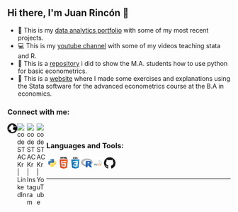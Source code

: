 ## Hi there, I'm Juan Rincón 👋


- 🔭  This is my [data analytics portfolio][website] with some of my most recent projects.
- 💻  This is my [youtube channel][youtube] with some of my videos teaching stata and R.
- 📘 This is a [repository][course] i did to show the M.A. students how to use python for basic econometrics.
- 📗 This is a [website][course2] where I made some exercises and explanations using the Stata software for the advanced econometrics course at the B.A in economics.


### Connect with me:

[<img align="left" alt="codeSTACKr.com" width="22px" src="https://raw.githubusercontent.com/iconic/open-iconic/master/svg/globe.svg" />][website]
[<img align="left" alt="codeSTACKr | LinkedIn" width="22px" src="https://cdn.jsdelivr.net/npm/simple-icons@v3/icons/linkedin.svg" />][linkedin]
[<img align="left" alt="codeSTACKr | Instagram" width="22px" src="https://cdn.jsdelivr.net/npm/simple-icons@v3/icons/instagram.svg" />][instagram]
[<img align="left" alt="codeSTACKr | YouTube" width="22px" src="https://cdn.jsdelivr.net/npm/simple-icons@v3/icons/youtube.svg" />][youtube]

<br />

### Languages and Tools:

<img align="left" alt="Python" width="26px" src="https://raw.githubusercontent.com/github/explore/80688e429a7d4ef2fca1e82350fe8e3517d3494d/topics/python/python.png" />
<img align="left" alt="HTML5" width="26px" src="https://raw.githubusercontent.com/github/explore/80688e429a7d4ef2fca1e82350fe8e3517d3494d/topics/html/html.png" />
<img align="left" alt="CSS3" width="26px" src="https://raw.githubusercontent.com/github/explore/80688e429a7d4ef2fca1e82350fe8e3517d3494d/topics/css/css.png" />
<img align="left" alt="r" width="26px" src="https://raw.githubusercontent.com/github/explore/80688e429a7d4ef2fca1e82350fe8e3517d3494d/topics/r/r.png" />
<img align="left" alt="MySQL" width="26px" src="https://raw.githubusercontent.com/github/explore/80688e429a7d4ef2fca1e82350fe8e3517d3494d/topics/mysql/mysql.png" />
<img align="left" alt="GitHub" width="26px" src="https://raw.githubusercontent.com/github/explore/78df643247d429f6cc873026c0622819ad797942/topics/github/github.png" />


<br />
<br />

---


</details>



[website]: https://juanrinconp.github.io/portfolio/
[course]: https://github.com/juanrinconp/Monitorias-Econometria/blob/main/Monitoria-Notebooks/%C3%8Dndice.ipynb
[course2]: https://juanrinconp.github.io/Econometria_Avanzada/index.html
[youtube]: https://www.youtube.com/watch?v=g08gux5BYJo&list=PLdC_cea9YByoAfhm8dtrbHvhH3zgwBVKn&index=5&ab_channel=JuanEstebanRinconPoveda
[instagram]: https://www.instagram.com/juanes.rinconp/?hl=es-la
[linkedin]: https://www.linkedin.com/in/juanrinconp/

<!--

Here are some ideas to get you started:

- 🔭 I’m currently working on ...
- 🌱 I’m currently learning ...
- 👯 I’m looking to collaborate on ...
- 🤔 I’m looking for help with ...
- 💬 Ask me about ...
- 📫 How to reach me: ...
- 😄 Pronouns: ...
- ⚡ Fun fact: ...
-->
